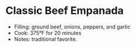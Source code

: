 # Classic Beef Empanada
- Filling: ground beef, onions, peppers, and garlic
- Cook: 375°F for 20 minutes
- Notes: traditional favorite.